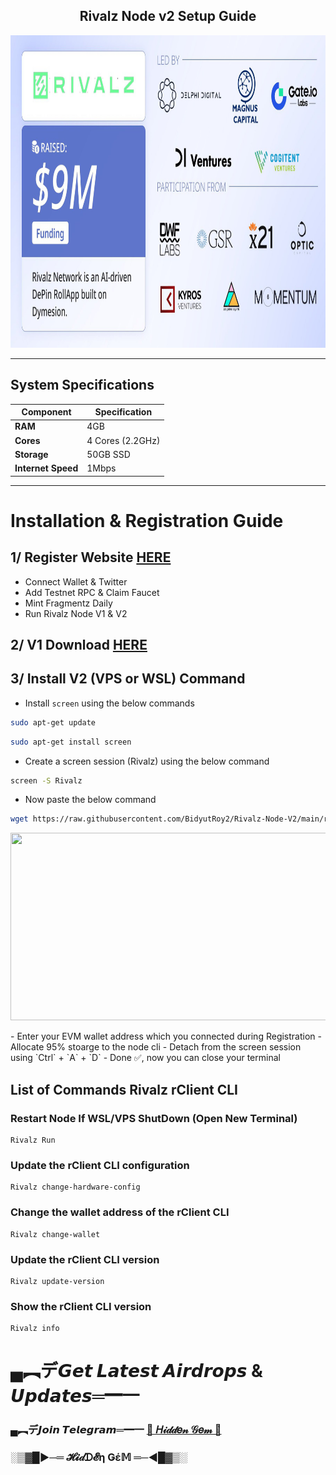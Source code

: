 <h2 align=center> Rivalz Node v2 Setup Guide </h2>

<p align="center">
<img src='image.jpg' style="width:1200px;height:500px;">
</p>

---
## System Specifications

| Component        | Specification   |
|------------------|-----------------|
| **RAM**          | 4GB             |
| **Cores**        | 4 Cores (2.2GHz) |
| **Storage**      | 50GB SSD        |
| **Internet Speed**| 1Mbps           |
---

# Installation & Registration Guide

## 1/ Register Website [HERE](https://rivalz.ai?r=0xAiExp0)

- Connect Wallet & Twitter
- Add Testnet RPC & Claim Faucet
- Mint Fragmentz Daily
- Run Rivalz Node V1 & V2
## 2/ V1 Download [HERE](https://rivalz.ai/download)

## 3/ Install V2 (VPS or WSL) Command

- Install `screen` using the below commands
```bash
sudo apt-get update
```
```bash
sudo apt-get install screen
```

- Create a screen session (Rivalz) using the below command
```bash
screen -S Rivalz
```
- Now paste the below command
```bash
wget https://raw.githubusercontent.com/BidyutRoy2/Rivalz-Node-V2/main/rivalz.sh && chmod +x rivalz.sh && ./rivalz.sh
```

<p align="center">
<img src='https://docs.rivalz.ai/~gitbook/image?url=https%3A%2F%2Flh7-us.googleusercontent.com%2Fdocsz%2FAD_4nXebPiHC8l378kipXF5bSQIoQCLf5yTo7datbg0UdhzCIFgy2IL6ViFh33PogqO0u8maO2-jQxAtVockjw-x6OHhCbe6DbGdgyeHNCP-dOTF6fhHmpiaSUbFQXeRfPp7ai0i3GWDIolkWpoelVaTM94buBAbdm2mqyNYVJ802dML2GsytvoLafQ%3Fkey%3DnuIGdBnbI7JYZiMraQKAhw&width=768&dpr=4&quality=100&sign=88265d1f&sv=1' style="width:800px;height:300px;">
</p>
- Enter your EVM wallet address which you connected during Registration
- Allocate 95% stoarge to the node cli
- Detach from the screen session using `Ctrl` + `A` + `D`
- Done ✅, now you can close your terminal

## List of Commands Rivalz rClient CLI

### Restart Node If WSL/VPS ShutDown (Open New Terminal)
```
Rivalz Run
``` 

### Update the rClient CLI configuration
```
Rivalz change-hardware-config
```

### Change the wallet address of the rClient CLI
```
Rivalz change-wallet
```

### Update the rClient CLI version
```
Rivalz update-version
```

### Show the rClient CLI version
```
Rivalz info
```


# ▄︻デ𝙂𝙚𝙩 𝙇𝙖𝙩𝙚𝙨𝙩 𝘼𝙞𝙧𝙙𝙧𝙤𝙥𝙨 & 𝙐𝙥𝙙𝙖𝙩𝙚𝙨═━一

### ▄︻デ𝙅𝙤𝙞𝙣 𝙏𝙚𝙡𝙚𝙜𝙧𝙖𝙢═━一 [🎀  𝐻𝒾𝒹𝒹𝑒𝓃 𝒢𝑒𝓂  🎀](https://t.me/hiddengemnews) 

### ░▒▓█►─═  𝓗𝓲𝒹ᗪ𝓔η Ǥέ𝕄 ═─◄█▓▒░
